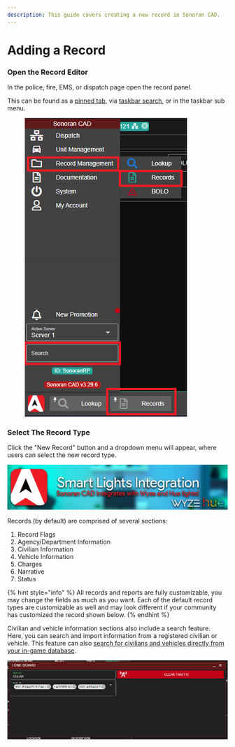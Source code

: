 ```yaml
---
description: This guide covers creating a new record in Sonoran CAD.
---
```


# Adding a Record

### Open the Record Editor

In the police, fire, EMS, or dispatch page open the record panel.

This can be found as a [pinned tab](../customization/customizing-your-layout.md#7.-tab-system), via [taskbar search](../customization/customizing-your-layout.md#search-box), or in the taskbar sub menu.

<figure><img src="../../.gitbook/assets/image (9).png" alt=""><figcaption></figcaption></figure>

### Select The Record Type

Click the "New Record" button and a dropdown menu will appear, where users can select the new record type.

![Selecting the New Record you would like to make](<../../.gitbook/assets/image (137).png>)

Records (by default) are comprised of several sections:

1. Record Flags
2. Agency/Department Information
3. Civilian Information
4. Vehicle Information
5. Charges
6. Narrative
7. Status

{% hint style="info" %}
All records and reports are fully customizable, you may change the fields as much as you want. Each of the default record types are customizable as well and may look different if your community has customized the record shown below.
{% endhint %}

Civilian and vehicle information sections also include a search feature. Here, you can search and import information from a registered civilian or vehicle. This feature can also [search for civilians and vehicles directly from your in-game database](../../integration-plugins/database-sync-and-merge/).

![Sonoran CAD's record information search feature](<../../.gitbook/assets/image (139).png>)

